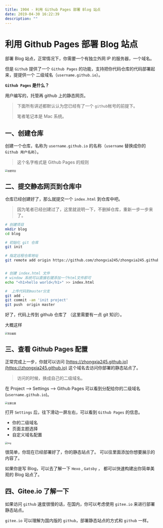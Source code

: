 ```yaml
---
title: 1904 - 利用 Github Pages 部署 Blog 站点
date: 2019-04-30 16:22:39
description: ""
---
```


# 利用 Github Pages 部署 Blog 站点

部署 Blog 站点，正常情况下，你需要一个有独立外网 IP 的服务器，一个域名。

但是 `Github` 提供了一个 `Github Pages` 的功能，支持把你代码仓库的代码部署起来，提提供一个 二级域名（`username.github.io`）。

**`Github Pages` 是什么？**

用户编写的，托管再 github 上的静态网页。

> 下面所有讲述都默认认为您已经有了一个 `github`帐号的前提下。
>
> 笔者笔记本是 Mac 系统。

## 一、创建仓库

创建一个仓库，名称为 `username.github.io` 的名称（`username` 替换成你的 `Github 用户名称`）。

> 这个名字格式是 Github Pages 的规则

<img src="https://tva1.sinaimg.cn/large/006tNbRwgy1ga5i1vrl4oj30k405q3ye.jpg" alt="创建项目" style="zoom:50%;" />

## 二、提交静态网页到仓库中

仓库已经创建好了，那么就提交一个 `index.html` 到仓库中吧。

> 因为笔者已经创建过了，这里就说明一下，不删掉仓库，重新一步一步来了。

```bash
# 创建项目
mkdir blog
cd blog

# 初始化 git 仓库
git init

# 指定远程仓库地址
git remote add origin https://github.com/zhongxia245/zhongxia245.github.io.git


# 创建 index.html 文件
# window 系统可以直接右键添加一个html文件即可
echo "<h1>hello world</h1>" >> index.html

#  上传代码到master分支
git add .
git commit -am 'init project'
git push  origin master

```

好了，代码上传到 github 仓库了 （这里需要有一点 git 知识）。

大概这样

<img src="https://tva1.sinaimg.cn/large/006tNbRwgy1ga5i20iqgyj30yq0n4mxl.jpg" alt="项目截图" style="zoom:50%;" />

## 三、查看 Github Pages 配置

正常完成上一步，你就可以访问 [https://zhongxia245.github.io](https://zhongxia245.github.io) 这个域名去访问你部署的静态站点了。

> 访问的时候，换成自己的二级域名。

在 Project —> Settings —> Github Pages 可以看到分配给你的二级域名 (`username.github.io`)。

<img src="https://tva1.sinaimg.cn/large/006tNbRwgy1ga5i27jpgvj318807cjrj.jpg" alt="设置位置" style="zoom:50%;" />

打开 `Settings` 后，往下滑动一屏左右，可以看到 `Github Pages` 的信息。

- 你的二级域名
- 页面主题选择
- 自定义域名配置

<img src="https://tva1.sinaimg.cn/large/006tNbRwgy1ga5i22b9gfj311w0kydgk.jpg" alt="img" style="zoom:50%;" />

很简单，你现在已经部署好了，你的静态站点了。 可以往里面添加你想要展示的内容了。

如果你是写 Blog，可以去了解一下 `Hexo` , `Gatsby` ， 都可以快速构建出你简单美观的 Blog 站点了。

## 四、Gitee.io 了解一下

如果访问 `github` 速度很慢的话，在国内，你可以考虑使用 `gitee.io` 来进行部署静态站点。

`gitee.io` 可以理解为国内版的 `github`，部署静态站点的方式和 `github` 一样。
